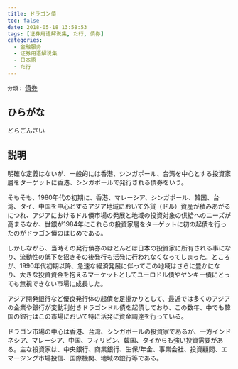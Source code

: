 ```yaml
---
title: ドラゴン債
toc: false
date: 2018-05-18 13:58:53
tags: [证券用语解说集, た行, 債券]
categories:
  - 金融服务
  - 证券用语解说集
  - 日本語
  - た行
---
```


`分類：` [債券](/tags/債券/)

## ひらがな

どらごんさい

## 説明

明確な定義はないが、一般的には香港、シンガポール、台湾を中心とする投資家層をターゲットに香港、シンガポールで発行される債券をいう。

そもそも、1980年代の初期に、香港、マレーシア、シンガポール、韓国、台湾、タイ、中国を中心とするアジア地域において外貨（ドル）資産が積みあがるにつれ、アジアにおけるドル債市場の発展と地域の投資対象の供給へのニーズが高まるなか、世銀が1984年にこれらの投資家層をターゲットに初の起債を行ったのがドラゴン債のはじめである。

しかしながら、当時その発行債券のほとんどは日本の投資家に所有される事になり、流動性の低下を招きその後発行も活発に行われなくなってしまった。ところが、1990年代初期以降、急速な経済発展に伴ってこの地域はさらに豊かになり、大きな投資資金を抱えるマーケットとしてユーロドル債やヤンキー債にとっても無視できない市場に成長した。

アジア開発銀行など優良発行体の起債を足掛かりとして、最近では多くのアジアの企業や銀行が変動利付きドラゴンドル債を起債しており、この数年、中でも韓国の銀行はこの市場において特に活発に資金調達を行っている。

ドラゴン市場の中心は香港、台湾、シンガポールの投資家であるが、一方インドネシア、マレーシア、中国、フィリピン、韓国、タイからも強い投資需要がある。主な投資家は、中央銀行、商業銀行、生保/年金、事業会社、投資顧問、エマージング市場投信、国際機関、地域の銀行等である。
